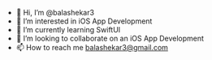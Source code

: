 - 👋 Hi, I’m @balashekar3
- 👀 I’m interested in iOS App Development
- 🌱 I’m currently learning SwiftUI
- 💞️ I’m looking to collaborate on an iOS App Development
- 📫 How to reach me balashekar3@gmail.com

<!---
balashekar3/balashekar3 is a ✨ special ✨ repository because its `README.md` (this file) appears on your GitHub profile.
You can click the Preview link to take a look at your changes.
--->
